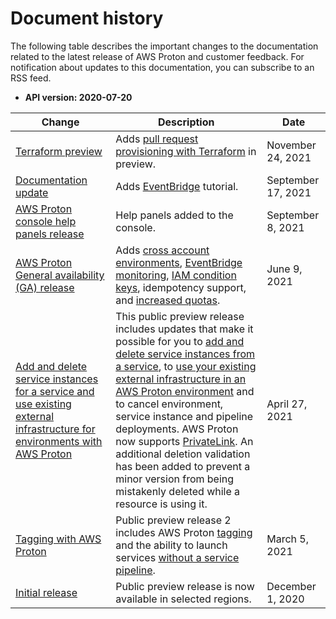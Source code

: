 # Document history<a name="doc-history"></a>

The following table describes the important changes to the documentation related to the latest release of AWS Proton and customer feedback\. For notification about updates to this documentation, you can subscribe to an RSS feed\.
+ **API version: 2020\-07\-20**

| Change | Description | Date | 
| --- |--- |--- |
| [Terraform preview](#doc-history) | Adds [pull request provisioning with Terraform](../adminguide/ag-infrastructure-tmp-files.html) in preview\. | November 24, 2021 | 
| [Documentation update](#doc-history) | Adds [EventBridge](event-tutorial-sns.html) tutorial\. | September 17, 2021 | 
| [AWS Proton console help panels release](#doc-history) | Help panels added to the console\. | September 8, 2021 | 
| [AWS Proton General availability \(GA\) release](#doc-history) | Adds [cross account environments](../adminguide/ag-env-account-connections.html), [EventBridge monitoring](monitoring.html), [IAM condition keys](security_iam_service-with-iam.html), idempotency support, and [increased quotas](ag-limits.html)\. | June 9, 2021 | 
| [Add and delete service instances for a service and use existing external infrastructure for environments with AWS Proton](#doc-history) | This public preview release includes updates that make it possible for you to [add and delete service instances from a service](ug-svc-update.html), to [use your existing external infrastructure in an AWS Proton environment](../adminguide/template-create.html) and to cancel environment, service instance and pipeline deployments\. AWS Proton now supports [PrivateLink](infrastructure-security.html)\. An additional deletion validation has been added to prevent a minor version from being mistakenly deleted while a resource is using it\. | April 27, 2021 | 
| [Tagging with AWS Proton](#doc-history) | Public preview release 2 includes AWS Proton [tagging](resources.html) and the ability to launch services [without a service pipeline](ug-svc-create.html)\. | March 5, 2021 | 
| [Initial release](#doc-history) | Public preview release is now available in selected regions\. | December 1, 2020 | 